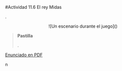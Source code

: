 #Actividad 11.6 El rey Midas

.

<center>
![Un escenario durante el juego]()
</center>

> **Pastilla**
>
> .

[Enunciado en PDF][PDF]

[PDF]: https://raw.githubusercontent.com/gobstones/laprogramacionysudidactica2/master/Proyectos/11.Primitivas%20m%C3%ADnimas%20de%20listas/11.6.El%20rey%20Midas/resources/description.pdf "Enunciado de 'El rey Midas' en PDF"
n